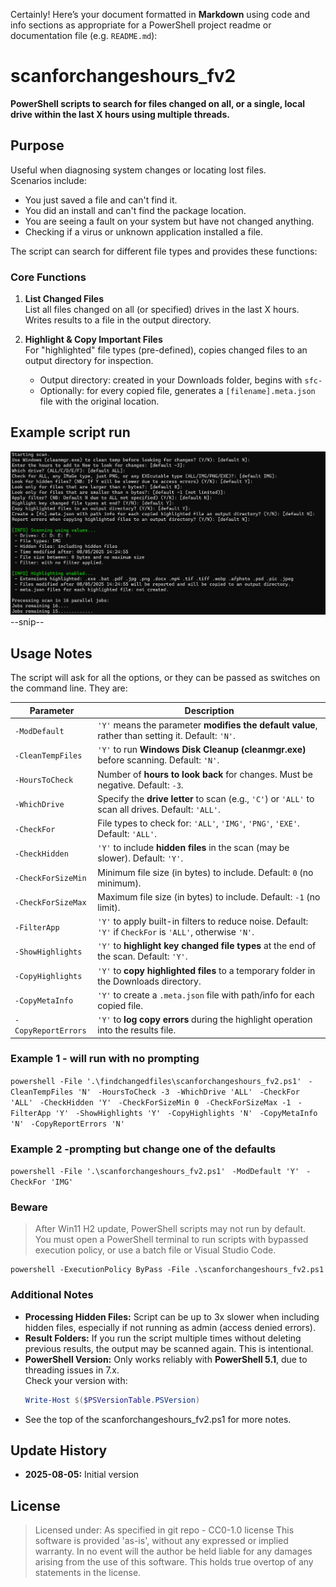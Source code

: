 Certainly! Here’s your document formatted in **Markdown** using code and info sections as appropriate for a PowerShell project readme or documentation file (e.g. `README.md`):

# scanforchangeshours_fv2

**PowerShell scripts to search for files changed on all, or a single, local drive within the last X hours using multiple threads.**

## Purpose

Useful when diagnosing system changes or locating lost files.  
Scenarios include:

- You just saved a file and can't find it.
- You did an install and can't find the package location.
- You are seeing a fault on your system but have not changed anything.
- Checking if a virus or unknown application installed a file.

The script can search for different file types and provides these functions:

### Core Functions

1. **List Changed Files**  
   List all files changed on all (or specified) drives in the last X hours. Writes results to a file in the output directory.

2. **Highlight & Copy Important Files**  
   For "highlighted" file types (pre-defined), copies changed files to an output directory for inspection.

   - Output directory: created in your Downloads folder, begins with `sfc-`
   - Optionally: for every copied file, generates a `[filename].meta.json` file with the original location.
  
## Example script run

![My diagram](example1.png)
      --snip--

## Usage Notes

The script will ask for all the options, or they can be passed as switches on the command line. They are:

| Parameter                  | Description |
|----------------------------|-------------|
| `-ModDefault`              | `'Y'` means the parameter **modifies the default value**, rather than setting it. Default: `'N'`. |
| `-CleanTempFiles`          | `'Y'` to run **Windows Disk Cleanup (cleanmgr.exe)** before scanning. Default: `'N'`. |
| `-HoursToCheck`            | Number of **hours to look back** for changes. Must be negative. Default: `-3`. |
| `-WhichDrive`              | Specify the **drive letter** to scan (e.g., `'C'`) or `'ALL'` to scan all drives. Default: `'ALL'`. |
| `-CheckFor`                | File types to check for: `'ALL'`, `'IMG'`, `'PNG'`, `'EXE'`. Default: `'ALL'`. |
| `-CheckHidden`             | `'Y'` to include **hidden files** in the scan (may be slower). Default: `'Y'`. |
| `-CheckForSizeMin`         | Minimum file size (in bytes) to include. Default: `0` (no minimum). |
| `-CheckForSizeMax`         | Maximum file size (in bytes) to include. Default: `-1` (no limit). |
| `-FilterApp`               | `'Y'` to apply built-in filters to reduce noise. Default: `'Y'` if `CheckFor` is `'ALL'`, otherwise `'N'`. |
| `-ShowHighlights`          | `'Y'` to **highlight key changed file types** at the end of the scan. Default: `'Y'`. |
| `-CopyHighlights`          | `'Y'` to **copy highlighted files** to a temporary folder in the Downloads directory. |
| `-CopyMetaInfo`            | `'Y'` to create a `.meta.json` file with path/info for each copied file. |
| `-CopyReportErrors`        | `'Y'` to **log copy errors** during the highlight operation into the results file. |

### Example 1 - will run with no prompting

`powershell -File '.\findchangedfiles\scanforchangeshours_fv2.ps1' `
  `-CleanTempFiles 'N' `
  `-HoursToCheck -3 `
  `-WhichDrive 'ALL' `
  `-CheckFor 'ALL' `
  `-CheckHidden 'Y' `
  `-CheckForSizeMin 0 `
  `-CheckForSizeMax -1 `
  `-FilterApp 'Y' `
  `-ShowHighlights 'Y' `
  `-CopyHighlights 'N' `
  `-CopyMetaInfo 'N' `
  `-CopyReportErrors 'N'`

### Example 2 -prompting but change one of the defaults

`powershell -File '.\scanforchangeshours_fv2.ps1' `
 `-ModDefault 'Y' `
 `-CheckFor 'IMG' `

### Beware

> After Win11 H2 update, PowerShell scripts may not run by default.  
> You must open a PowerShell terminal to run scripts with bypassed execution policy, or use a batch file or Visual Studio Code.

```
powershell -ExecutionPolicy ByPass -File .\scanforchangeshours_fv2.ps1
```
### Additional Notes

- **Processing Hidden Files:** Script can be up to 3x slower when including hidden files, especially if not running as admin (access denied errors).
- **Result Folders:** If you run the script multiple times without deleting previous results, the output may be scanned again. This is intentional.
- **PowerShell Version:** Only works reliably with **PowerShell 5.1**, due to threading issues in 7.x.  
  Check your version with:
  ```powershell
  Write-Host $($PSVersionTable.PSVersion)
  ```
- See the top of the scanforchangeshours_fv2.ps1  for more notes.

## Update History

- **2025-08-05:** Initial version

## License

> Licensed under: As specified in git repo - CC0-1.0 license
> This software is provided 'as-is', without any expressed or implied warranty. In no event will the author be held liable for any damages arising from the use of this software. This holds true overtop of any statements in the license.
